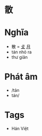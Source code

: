 # 散

# Nghĩa
* 散 = [攴](攴.md) [月](月.md)
* tán nhỏ ra
* thư giãn

# Phát âm
* /tản
*  tán/

# Tags
* Hán Việt

